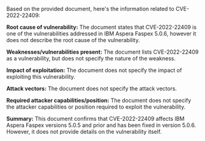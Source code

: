 Based on the provided document, here's the information related to CVE-2022-22409:

**Root cause of vulnerability:** The document states that CVE-2022-22409 is one of the vulnerabilities addressed in IBM Aspera Faspex 5.0.6, however it does not describe the root cause of the vulnerability.

**Weaknesses/vulnerabilities present:** The document lists CVE-2022-22409 as a vulnerability, but does not specify the nature of the weakness.

**Impact of exploitation:** The document does not specify the impact of exploiting this vulnerability.

**Attack vectors:** The document does not specify the attack vectors.

**Required attacker capabilities/position:** The document does not specify the attacker capabilities or position required to exploit the vulnerability.

**Summary:** This document confirms that CVE-2022-22409 affects IBM Aspera Faspex versions 5.0.5 and prior and has been fixed in version 5.0.6. However, it does not provide details on the vulnerability itself.